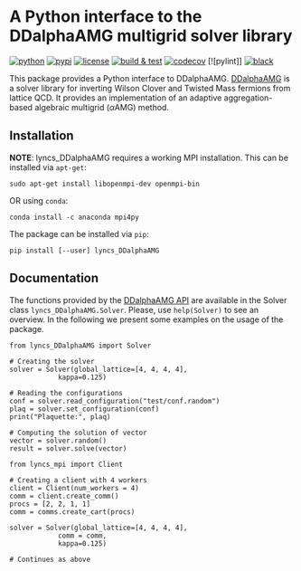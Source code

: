 # A Python interface to the DDalphaAMG multigrid solver library

[![python](https://img.shields.io/pypi/pyversions/lyncs_DDalphaAMG.svg?logo=python&logoColor=white)](https://pypi.org/project/lyncs_DDalphaAMG/)
[![pypi](https://img.shields.io/pypi/v/lyncs_DDalphaAMG.svg?logo=python&logoColor=white)](https://pypi.org/project/lyncs_DDalphaAMG/)
[![license](https://img.shields.io/github/license/Lyncs-API/lyncs.DDalphaAMG?logo=github&logoColor=white)](https://github.com/Lyncs-API/lyncs.DDalphaAMG/blob/master/LICENSE)
[![build & test](https://img.shields.io/github/workflow/status/Lyncs-API/lyncs.DDalphaAMG/build%20&%20test?logo=github&logoColor=white)](https://github.com/Lyncs-API/lyncs.DDalphaAMG/actions)
[![codecov](https://img.shields.io/codecov/c/github/Lyncs-API/lyncs.DDalphaAMG?logo=codecov&logoColor=white)](https://codecov.io/gh/Lyncs-API/lyncs.DDalphaAMG)
[![pylint]]
[![black](https://img.shields.io/badge/code%20style-black-000000.svg?logo=codefactor&logoColor=white)](https://github.com/ambv/black)

This package provides a Python interface to DDalphaAMG.
[DDalphaAMG] is a solver library for inverting Wilson Clover and Twisted Mass fermions from lattice QCD.
It provides an implementation of an adaptive aggregation-based algebraic multigrid ($\alpha$AMG) method.

[DDalphaAMG]: https://github.com/sbacchio/DDalphaAMG

## Installation

**NOTE**: lyncs_DDalphaAMG requires a working MPI installation.
This can be installed via `apt-get`:

```
sudo apt-get install libopenmpi-dev openmpi-bin
```

OR using `conda`:

```
conda install -c anaconda mpi4py
```

The package can be installed via `pip`:

```
pip install [--user] lyncs_DDalphaAMG
```

## Documentation

The functions provided by the [DDalphaAMG API](https://github.com/sbacchio/DDalphaAMG/blob/master/src/DDalphaAMG.h) are available in the Solver class `lyncs_DDalphaAMG.Solver`.
Please, use `help(Solver)` to see an overview.
In the following we present some examples on the usage of the package.


```
from lyncs_DDalphaAMG import Solver

# Creating the solver
solver = Solver(global_lattice=[4, 4, 4, 4],
       	 	kappa=0.125)

# Reading the configurations
conf = solver.read_configuration("test/conf.random")
plaq = solver.set_configuration(conf)
print("Plaquette:", plaq)

# Computing the solution of vector
vector = solver.random()
result = solver.solve(vector)
```

```
from lyncs_mpi import Client

# Creating a client with 4 workers
client = Client(num_workers = 4)
comm = client.create_comm()
procs = [2, 2, 1, 1]
comm = comms.create_cart(procs)

solver = Solver(global_lattice=[4, 4, 4, 4],
       	 	comm = comm,
       	 	kappa=0.125)
		
# Continues as above
```

